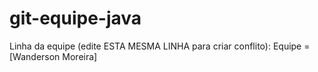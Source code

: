 # git-equipe-java
Linha da equipe (edite ESTA MESMA LINHA para criar conflito): Equipe = [Wanderson Moreira]